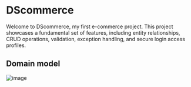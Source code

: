 # DScommerce
Welcome to DScommerce, my first e-commerce project. This project showcases a fundamental set of features, including entity relationships, CRUD operations, validation, exception handling, and secure login access profiles.

## Domain model
![image](https://github.com/JonasJiunchetti/dscommerce/assets/111620074/0d7d71ab-5740-4f42-a025-e7a6dbfd5d65)

## 
